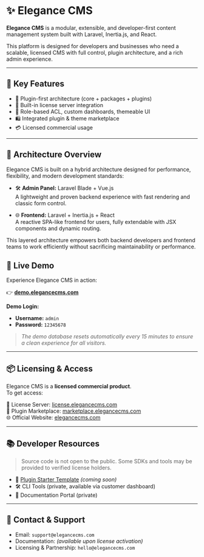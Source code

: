 # ✨ Elegance CMS

**Elegance CMS** is a modular, extensible, and developer-first content management system built with Laravel, Inertia.js, and React.

This platform is designed for developers and businesses who need a scalable, licensed CMS with full control, plugin architecture, and a rich admin experience.

---

## 💼 Key Features

- 🔌 Plugin-first architecture (core + packages + plugins)
- 🔐 Built-in license server integration
- 🧠 Role-based ACL, custom dashboards, themeable UI
- 🛍️ Integrated plugin & theme marketplace
- 💳 Licensed commercial usage

---

## 🧱 Architecture Overview

Elegance CMS is built on a hybrid architecture designed for performance, flexibility, and modern development standards:

- 🛠️ **Admin Panel:** Laravel Blade + Vue.js  
  A lightweight and proven backend experience with fast rendering and classic form control.

- 🌐 **Frontend:** Laravel + Inertia.js + React  
  A reactive SPA-like frontend for users, fully extendable with JSX components and dynamic routing.

This layered architecture empowers both backend developers and frontend teams to work efficiently without sacrificing maintainability or performance.

## 🧪 Live Demo

Experience Elegance CMS in action:

👉 **[demo.elegancecms.com](https://demo.elegancecms.com)**

**Demo Login:**
- **Username:** `admin`
- **Password:** `12345678`

> *The demo database resets automatically every 15 minutes to ensure a clean experience for all visitors.*

---

## 📦 Licensing & Access

Elegance CMS is a **licensed commercial product**.  
To get access:

🔑 License Server: [license.elegancecms.com](https://license.elegancecms.com)  
🛒 Plugin Marketplace: [marketplace.elegancecms.com](https://marketplace.elegancecms.com)  
🌐 Official Website: [elegancecms.com](https://elegancecms.com)

---

## 📚 Developer Resources

> Source code is not open to the public. Some SDKs and tools may be provided to verified license holders.

- 🧪 [Plugin Starter Template](https://github.com/elegancecms/plugin-starter) *(coming soon)*
- 🛠️ CLI Tools (private, available via customer dashboard)
- 📄 Documentation Portal (private)

---

## 🤝 Contact & Support

- Email: `support@elegancecms.com`
- Documentation: *(available upon license activation)*
- Licensing & Partnership: `hello@elegancecms.com`
